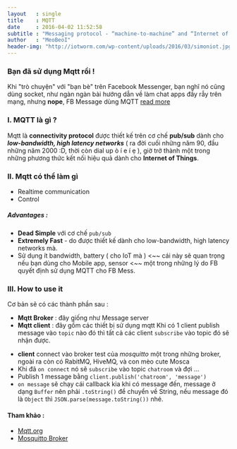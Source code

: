 ```yaml
---
layout   : single
title    : MQTT
date     : 2016-04-02 11:52:58
subtitle : "Messaging protocol - “machine-to-machine” and “Internet of Things” world 👍 this."
author   : "MeoBeoI"
header-img: "http://iotworm.com/wp-content/uploads/2016/03/simoniot.jpg"
---
```


### Bạn đã sử dụng Mqtt rồi !
Khi "trò chuyện" với "bạn bè" trên Facebook Messenger, bạn nghĩ nó cũng dùng socket, như ngàn ngàn bài hướng dẫn về làm chat apps đầy rẫy trên mạng, nhưng **nope**, FB Message dùng MQTT [read more](https://www.facebook.com/notes/facebook-engineering/building-facebook-messenger/10150259350998920/)

### I. MQTT là gì ?
Mqtt là **connectivity protocol** được thiết kế trên cơ chế **pub/sub** dành cho <strong><em>low-bandwidth, high latency networks</em></strong> ( ra đời cuối những năm 90, đầu những năm 2000 :D, thời còn dial up ò í e í ẹ ), giờ trở thành một trong những phương thức kết nối hiệu quả dành cho **Internet of Things**.

### II. Mqtt có thể làm gì
+ Realtime communication
+ Control

##### Advantages :
+ **Dead Simple** với cơ chế `pub/sub`
+ **Extremely Fast** - do được thiết kế dành cho low-bandwidth, high latency networks mà.
+ Sử dụng ít bandwidth, battery ( cho IoT mà ) <~~ cái này sẽ quan trọng nếu bạn dùng cho Mobile app, sensor <~~ một trong những lý do FB quyết định sử dụng MQTT cho FB Mess.

### III. How to use it
Cơ bản sẽ có các thành phần sau :
+ **Mqtt Broker** : đây giống như Message server
+ **Mqtt client** : đây gồm các thiết bị sử dụng mqtt
Khi có 1 client publish message vào `topic` nào đó thì tất cả các client `subscribe` vào topic đó sẽ nhận được.

<script src="https://gist.github.com/MeoBeoI/60b9fbbdb5e3ad2f6567.js"></script>

- **client** connect vào broker test của *mosquitto* một trong những broker, ngoài ra còn có RabitMQ, HiveMQ, và con mèo cute Mosca
- Khi đã `on connect` nó sẽ `subscribe` vào topic `chatroom` và đợi ...
- Publish 1 message bằng `client.publish('chatroom', 'message')`
- `on message` sẽ chạy cái callback kia khi có message đến, message ở dạng `Buffer` nên phải `.toString()` để chuyển về String, nếu message đó là `Object` thì `JSON.parse(message.toString())` nhé.

#### Tham khảo :
+ [Mqtt.org](http://mqtt.org)
+ [Mosquitto Broker](http://mosquitto.org)
